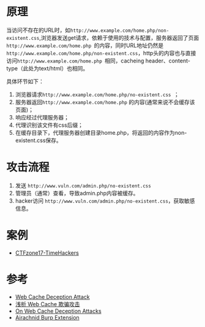 # 原理
当访问不存在的URL时，如`http://www.example.com/home.php/non-existent.css`,浏览器发送get请求，依赖于使用的技术与配置，服务器返回了页面`http://www.example.com/home.php `的内容，同时URL地址仍然是`http://www.example.com/home.php/non-existent.css`，http头的内容也与直接访问`http://www.example.com/home.php `相同，cacheing header、content-type（此处为text/html）也相同。

具体环节如下：
1. 浏览器请求`http://www.example.com/home.php/no-existent.css `；
2. 服务器返回`http://www.example.com/home.php` 的内容(通常来说不会缓存该页面)；
3. 响应经过代理服务器；
4. 代理识别该文件有css后缀；
5. 在缓存目录下，代理服务器创建目录home.php，将返回的内容作为non-existent.css保存。

# 攻击流程
1. 发送 `http://www.vuln.com/admin.php/no-existent.css`
2. 管理员（通常）查看，导致admin.php内容被缓存。
3. hacker访问 `http://www.vuln.com/admin.php/no-existent.css`，获取敏感信息。

# 案例
+ [CTFzone17-TimeHackers](https://ctftime.org/writeup/6973)

# 参考
+ [Web Cache Deception Attack](http://omergil.blogspot.jp/2017/02/web-cache-deception-attack.html)
+ [浅析 Web Cache 欺骗攻击](http://bobao.360.cn/learning/detail/3828.html)
+ [On Web Cache Deception Attacks](https://blogs.akamai.com/2017/03/on-web-cache-deception-attacks.html)
+ [Airachnid Burp Extension](https://github.com/SpiderLabs/Airachnid-Burp-Extension)
